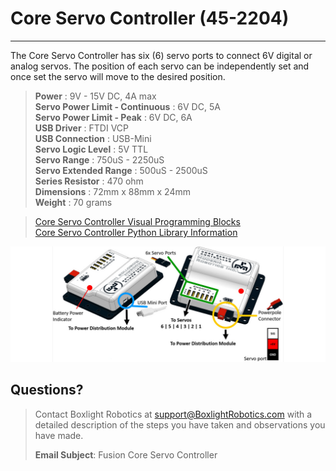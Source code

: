 # **Core Servo Controller (45-2204)**
-----
The Core Servo Controller has six (6) servo ports to connect 6V digital or analog servos. The position of each servo can be independently set and once set the servo will move to the desired position.

>**Power** : 9V - 15V DC, 4A max  
>**Servo Power Limit - Continuous** : 6V DC, 5A  
>**Servo Power Limit - Peak** : 6V DC, 6A  
>**USB Driver** : FTDI VCP  
>**USB Connection** : USB-Mini  
>**Servo Logic Level** : 5V TTL  
>**Servo Range** : 750uS - 2250uS  
>**Servo Extended Range** : 500uS - 2500uS  
>**Series Resistor** : 470 ohm  
>**Dimensions** : 72mm x 88mm x 24mm  
>**Weight** : 70 grams 

>[Core Servo Controller Visual Programming Blocks](Blk_Core_Servo_Controller.md)  
>[Core Servo Controller Python Library Information](Py_Core_Servo_Controller.md)  

![](img/Core_Control/45-2204_wiring.png)

## **Questions?**
>Contact Boxlight Robotics at [support@BoxlightRobotics.com](mailto:support@BoxlightRobotics.com) with a detailed description of the steps you have taken and observations you have made.
>
>**Email Subject**: Fusion Core Servo Controller